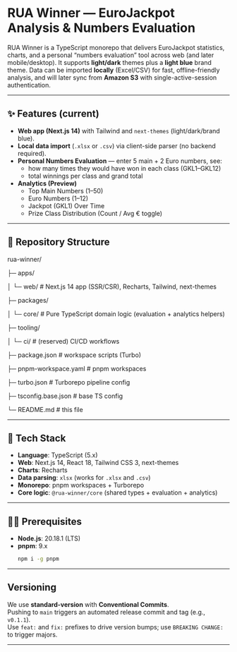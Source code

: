 # RUA Winner — EuroJackpot Analysis & Numbers Evaluation

RUA Winner is a TypeScript monorepo that delivers EuroJackpot statistics, charts, and a personal “numbers evaluation” tool across web (and later mobile/desktop). It supports **light/dark** themes plus a **light blue** brand theme. Data can be imported **locally** (Excel/CSV) for fast, offline-friendly analysis, and will later sync from **Amazon S3** with single-active-session authentication.

---

## ✨ Features (current)

- **Web app (Next.js 14)** with Tailwind and `next-themes` (light/dark/brand blue).
- **Local data import** (`.xlsx` or `.csv`) via client-side parser (no backend required).
- **Personal Numbers Evaluation** — enter 5 main + 2 Euro numbers, see:
    - how many times they would have won in each class (GKL1–GKL12)
    - total winnings per class and grand total
- **Analytics (Preview)**
    - Top Main Numbers (1–50)
    - Euro Numbers (1–12)
    - Jackpot (GKL1) Over Time
    - Prize Class Distribution (Count / Avg € toggle)

---

## 🧱 Repository Structure

rua-winner/

├─ apps/

│ └─ web/ # Next.js 14 app (SSR/CSR), Recharts, Tailwind, next-themes

├─ packages/

│ └─ core/ # Pure TypeScript domain logic (evaluation + analytics helpers)

├─ tooling/

│ └─ ci/ # (reserved) CI/CD workflows

├─ package.json # workspace scripts (Turbo)

├─ pnpm-workspace.yaml # pnpm workspaces

├─ turbo.json # Turborepo pipeline config

├─ tsconfig.base.json # base TS config

└─ README.md # this file

---

## 🧰 Tech Stack

- **Language**: TypeScript (5.x)
- **Web**: Next.js 14, React 18, Tailwind CSS 3, next-themes
- **Charts**: Recharts
- **Data parsing**: `xlsx` (works for `.xlsx` and `.csv`)
- **Monorepo**: pnpm workspaces + Turborepo
- **Core logic**: `@rua-winner/core` (shared types + evaluation + analytics)

---

## 🧑‍💻 Prerequisites

- **Node.js**: 20.18.1 (LTS)
- **pnpm**: 9.x
  ```bash
  npm i -g pnpm

---

## Versioning

We use **standard-version** with **Conventional Commits**.  
Pushing to `main` triggers an automated release commit and tag (e.g., `v0.1.1`).  
Use `feat:` and `fix:` prefixes to drive version bumps; use `BREAKING CHANGE:` to trigger majors.

---
